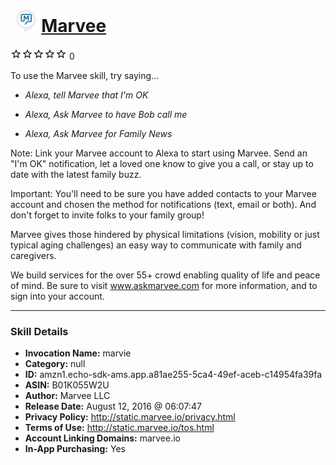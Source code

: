 # &nbsp;<img src="skill_icon" alt="Marvee icon" width="36"> [Marvee](http://alexa.amazon.com/#skills/amzn1.echo-sdk-ams.app.a81ae255-5ca4-49ef-aceb-c14954fa39fa)
![0 stars](../../images/ic_star_border_black_18dp_1x.png)![0 stars](../../images/ic_star_border_black_18dp_1x.png)![0 stars](../../images/ic_star_border_black_18dp_1x.png)![0 stars](../../images/ic_star_border_black_18dp_1x.png)![0 stars](../../images/ic_star_border_black_18dp_1x.png) 0

To use the Marvee skill, try saying...

* *Alexa, tell Marvee that I'm OK*

* *Alexa, Ask Marvee to have Bob call me*

* *Alexa, Ask Marvee for Family News*

Note: Link your Marvee account to Alexa to start using Marvee. Send an "I'm OK" notification, let a loved one know to give you a call, or stay up to date with the latest family buzz.

Important: You'll need to be sure you have added contacts to your Marvee account and chosen the method for notifications (text, email or both). And don't forget to invite folks to your family group!

Marvee gives those hindered by physical limitations (vision, mobility or just typical aging challenges) an easy way to communicate with family and caregivers.

We build services for the over 55+ crowd enabling quality of life and peace of mind. Be sure to visit www.askmarvee.com for more information, and to sign into your account.

***

### Skill Details

* **Invocation Name:** marvie
* **Category:** null
* **ID:** amzn1.echo-sdk-ams.app.a81ae255-5ca4-49ef-aceb-c14954fa39fa
* **ASIN:** B01K055W2U
* **Author:** Marvee LLC
* **Release Date:** August 12, 2016 @ 06:07:47
* **Privacy Policy:** http://static.marvee.io/privacy.html
* **Terms of Use:** http://static.marvee.io/tos.html
* **Account Linking Domains:** marvee.io
* **In-App Purchasing:** Yes
